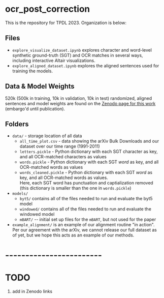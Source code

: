 # ocr_post_correction

This is the repository for TPDL 2023.  Organization is below:

## Files

* `explore_visualize_dataset.ipynb` explores character and word-level synthetic ground-truth (SGT) and OCR matches in several ways, including interactive Altair visualizations.
* `explore_aligned_dataset.ipynb` explores the aligned sentences used for training the models.  

## Data & Model Weights

520k (500k in training, 10k in validation, 10k in test) randomized, aligned sentences and model weights are found on the [Zenodo page for this work]() (embargo'd until publication).

## Folders

* `data/` - storage location of all data
  * `all_time_plot.csv` - data showing the arXiv Bulk Downloads and our dataset over our time range (1991-2011)
  * `letters.pickle` - Python dictionary with each SGT character as key, and all OCR-matched characters as values
  * `words.pickle` - Python dictionary with each SGT *word* as key, and all OCR-matched words as values
  * `words_cleaned.pickle` - Python dictionary with each SGT *word* as key, and all OCR-matched words as values.  
    Here, each SGT word has punctuation and captialization removed (this dictionary is smaller than the one in `words.pickle`)
* `models/`
  * `byt5/` contains all of the files needed to run and evaluate the byt5 model
  * `windowed/` contains all of the files needed to run and evaluate the windowed model
  * `mBART/` -- initial set up files for the `mBART`, but not used for the paper
* `example_alignment/` is an example of our alignment routine "in action".  Per our agreement with the arXiv, we cannot release our full dataset as of yet, but we hope this acts as an example of our methods.


# ------------------------

# TODO

1. add in Zenodo links
